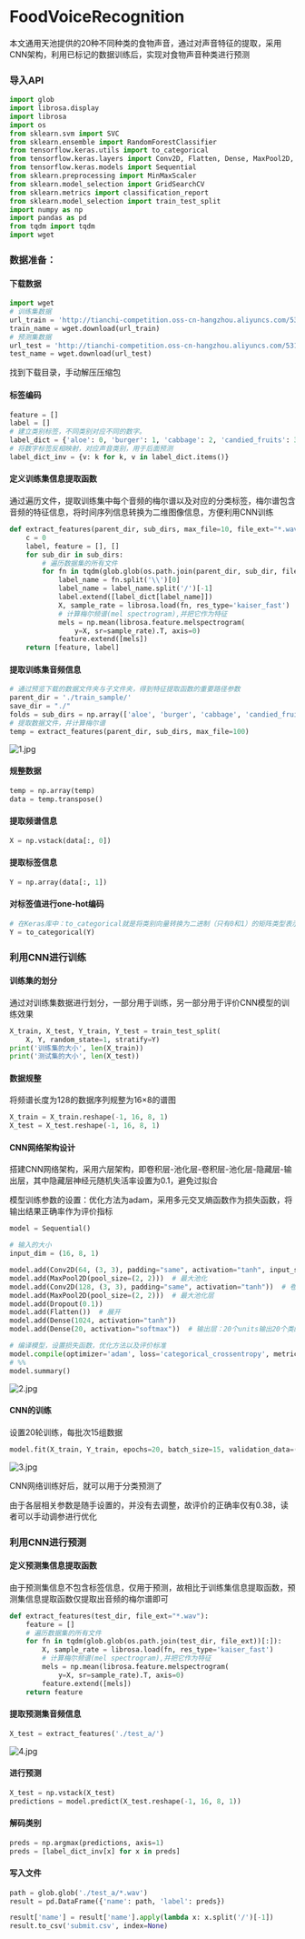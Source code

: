 # FoodVoiceRecognition
本文通用天池提供的20种不同种类的食物声音，通过对声音特征的提取，采用CNN架构，利用已标记的数据训练后，实现对食物声音种类进行预测

### 导入API

```python
import glob
import librosa.display
import librosa
import os
from sklearn.svm import SVC
from sklearn.ensemble import RandomForestClassifier
from tensorflow.keras.utils import to_categorical
from tensorflow.keras.layers import Conv2D, Flatten, Dense, MaxPool2D, Dropout
from tensorflow.keras.models import Sequential
from sklearn.preprocessing import MinMaxScaler
from sklearn.model_selection import GridSearchCV
from sklearn.metrics import classification_report
from sklearn.model_selection import train_test_split
import numpy as np
import pandas as pd
from tqdm import tqdm
import wget
```

### 数据准备：

#### 下载数据

```python
import wget
# 训练集数据
url_train = 'http://tianchi-competition.oss-cn-hangzhou.aliyuncs.com/531887/train_sample.zip'
train_name = wget.download(url_train)
# 预测集数据
url_test = 'http://tianchi-competition.oss-cn-hangzhou.aliyuncs.com/531887/test_a.zip'
test_name = wget.download(url_test)
```

找到下载目录，手动解压压缩包

#### 标签编码

```python
feature = []
label = []
# 建立类别标签，不同类别对应不同的数字。
label_dict = {'aloe': 0, 'burger': 1, 'cabbage': 2, 'candied_fruits': 3, 'carrots': 4, 'chips': 5, 'chocolate': 6, 'drinks': 7, 'fries': 8, 'grapes': 9, 'gummies': 10, 'ice-cream': 11, 'jelly': 12, 'noodles': 13, 'pickles': 14, 'pizza': 15, 'ribs': 16, 'salmon': 17, 'soup': 18, 'wings': 19}
# 将数字标签反相映射，对应声音类别，用于后面预测
label_dict_inv = {v: k for k, v in label_dict.items()}
```

#### 定义训练集信息提取函数

通过遍历文件，提取训练集中每个音频的梅尔谱以及对应的分类标签，梅尔谱包含音频的特征信息，将时间序列信息转换为二维图像信息，方便利用CNN训练

```python
def extract_features(parent_dir, sub_dirs, max_file=10, file_ext="*.wav"):
    c = 0
    label, feature = [], []
    for sub_dir in sub_dirs:
        # 遍历数据集的所有文件
        for fn in tqdm(glob.glob(os.path.join(parent_dir, sub_dir, file_ext))[:max_file]):
            label_name = fn.split('\\')[0]
            label_name = label_name.split('/')[-1]
            label.extend([label_dict[label_name]])
            X, sample_rate = librosa.load(fn, res_type='kaiser_fast')
            # 计算梅尔频谱(mel spectrogram),并把它作为特征
            mels = np.mean(librosa.feature.melspectrogram(
                y=X, sr=sample_rate).T, axis=0)
            feature.extend([mels])
    return [feature, label]
```

#### 提取训练集音频信息

```python
# 通过预览下载的数据文件夹与子文件夹，得到特征提取函数的重要路径参数
parent_dir = './train_sample/'
save_dir = "./"
folds = sub_dirs = np.array(['aloe', 'burger', 'cabbage', 'candied_fruits', 'carrots', 'chips', 'chocolate', 'drinks', 'fries', 'grapes', 'gummies', 'ice-cream', 'jelly', 'noodles', 'pickles', 'pizza', 'ribs', 'salmon', 'soup', 'wings'])
# 提取数据文件，并计算梅尔谱
temp = extract_features(parent_dir, sub_dirs, max_file=100)
```

![1.jpg](https://github.com/Cocytus-Leon/FoodVoiceRecognition_1/blob/main/20210413101648-aqxfuft-6.jpg)

#### 规整数据

```python
temp = np.array(temp)
data = temp.transpose()
```

#### 提取频谱信息

```python
X = np.vstack(data[:, 0])
```

#### 提取标签信息

```python
Y = np.array(data[:, 1])
```

#### 对标签值进行one-hot编码

```python
# 在Keras库中：to_categorical就是将类别向量转换为二进制（只有0和1）的矩阵类型表示
Y = to_categorical(Y)
```

### 利用CNN进行训练

#### 训练集的划分

通过对训练集数据进行划分，一部分用于训练，另一部分用于评价CNN模型的训练效果

```python
X_train, X_test, Y_train, Y_test = train_test_split(
    X, Y, random_state=1, stratify=Y)
print('训练集的大小', len(X_train))
print('测试集的大小', len(X_test))
```

#### 数据规整

将频谱长度为128的数据序列规整为16×8的谱图

```python
X_train = X_train.reshape(-1, 16, 8, 1)
X_test = X_test.reshape(-1, 16, 8, 1)
```

#### CNN网络架构设计

搭建CNN网络架构，采用六层架构，即卷积层-池化层-卷积层-池化层-隐藏层-输出层，其中隐藏层神经元随机失活率设置为0.1，避免过拟合

模型训练参数的设置：优化方法为adam，采用多元交叉熵函数作为损失函数，将输出结果正确率作为评价指标

```python
model = Sequential()

# 输入的大小
input_dim = (16, 8, 1)

model.add(Conv2D(64, (3, 3), padding="same", activation="tanh", input_shape=input_dim))  # 卷积层
model.add(MaxPool2D(pool_size=(2, 2)))  # 最大池化
model.add(Conv2D(128, (3, 3), padding="same", activation="tanh"))  # 卷积层
model.add(MaxPool2D(pool_size=(2, 2)))  # 最大池化层
model.add(Dropout(0.1))
model.add(Flatten())  # 展开
model.add(Dense(1024, activation="tanh"))
model.add(Dense(20, activation="softmax"))  # 输出层：20个units输出20个类的概率

# 编译模型，设置损失函数，优化方法以及评价标准
model.compile(optimizer='adam', loss='categorical_crossentropy', metrics=['accuracy'])
# %%
model.summary()
```

![2.jpg](https://github.com/Cocytus-Leon/FoodVoiceRecognition_1/blob/main/20210413103835-rggqh9s-7.jpg)

#### CNN的训练

设置20轮训练，每批次15组数据

```python
model.fit(X_train, Y_train, epochs=20, batch_size=15, validation_data=(X_test, Y_test))
```

![3.jpg](https://github.com/Cocytus-Leon/FoodVoiceRecognition_1/blob/main/20210413104219-8owurbv-8.jpg)

CNN网络训练好后，就可以用于分类预测了

由于各层相关参数是随手设置的，并没有去调整，故评价的正确率仅有0.38，读者可以手动调参进行优化

### 利用CNN进行预测

#### 定义预测集信息提取函数

由于预测集信息不包含标签信息，仅用于预测，故相比于训练集信息提取函数，预测集信息提取函数仅提取出音频的梅尔谱即可

```python
def extract_features(test_dir, file_ext="*.wav"):
    feature = []
    # 遍历数据集的所有文件
    for fn in tqdm(glob.glob(os.path.join(test_dir, file_ext))[:]):
        X, sample_rate = librosa.load(fn, res_type='kaiser_fast')
        # 计算梅尔频谱(mel spectrogram),并把它作为特征
        mels = np.mean(librosa.feature.melspectrogram(
            y=X, sr=sample_rate).T, axis=0)
        feature.extend([mels])
    return feature
```

#### 提取预测集音频信息

```python
X_test = extract_features('./test_a/')
```

![4.jpg](https://github.com/Cocytus-Leon/FoodVoiceRecognition_1/blob/main/20210413110154-caf9rni-9.jpg)

#### 进行预测

```python
X_test = np.vstack(X_test)
predictions = model.predict(X_test.reshape(-1, 16, 8, 1))
```

#### 解码类别

```python
preds = np.argmax(predictions, axis=1)
preds = [label_dict_inv[x] for x in preds]
```

#### 写入文件

```python
path = glob.glob('./test_a/*.wav')
result = pd.DataFrame({'name': path, 'label': preds})

result['name'] = result['name'].apply(lambda x: x.split('/')[-1])
result.to_csv('submit.csv', index=None)
